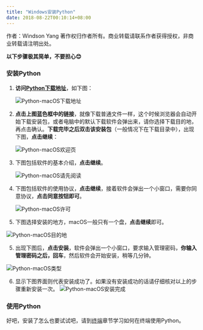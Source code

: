 ```yaml
---
title: "Windows安装Python"
date: 2018-08-22T00:10:14+08:00
---
```


作者：Windson Yang
著作权归作者所有。商业转载请联系作者获得授权，非商业转载请注明出处。

**以下步骤极其简单，不要担心😊**

### 安装Python
1. **访问[Python下载地址](https://www.python.org/downloads/windows/)**，如下图：

    ![Python-macOS下载地址](https://coding.net/u/WindsonYang/p/WindsonYang.coding.me/git/raw/markdown/images/base/python_install/macos/%E4%B8%8B%E8%BD%BD%E9%A1%B5.png)

2. **点击上图蓝色框中的链接**，就像下载普通文件一样，这个时候浏览器会自动开始下载安装包，或者电脑中的默认下载软件会弹出来，请你选择下载目的地，再点击确认。**下载完毕之后双击该安装包**（一般情况下在下载目录中），出现下图，**点击继续**：

    ![Python-macOS欢迎页](https://coding.net/u/WindsonYang/p/WindsonYang.coding.me/git/raw/markdown/images/base/python_install/macos/%E4%BB%8B%E7%BB%8D.png)

3. 下图包括软件的基本介绍，**点击继续**。

    ![Python-macOS请先阅读](https://coding.net/u/WindsonYang/p/WindsonYang.coding.me/git/raw/markdown/images/base/python_install/macos/%E8%AF%B7%E5%85%88%E9%98%85%E8%AF%BB.png)

4. 下图包括软件的使用协议，**点击继续**，接着软件会弹出一个小窗口，需要你同意协议，**点击同意按钮即可**。

    ![Python-macOS许可](https://coding.net/u/WindsonYang/p/WindsonYang.coding.me/git/raw/markdown/images/base/python_install/macos/%E8%AE%B8%E5%8F%AF.png)

5. 下图选择安装的地方，macOS一般只有一个盘，**点击继续**即可。

![Python-macOS目的地](https://coding.net/u/WindsonYang/p/WindsonYang.coding.me/git/raw/markdown/images/base/python_install/macos/%E7%9B%AE%E7%9A%84%E5%9C%B0.png)

5. 出现下图后，**点击安装**，软件会弹出一个小窗口，要求输入管理密码，**你输入管理密码之后，回车**，然后软件会开始安装，稍等几分钟。

![Python-macOS类型](https://coding.net/u/WindsonYang/p/WindsonYang.coding.me/git/raw/markdown/images/base/python_install/macos/%E5%AE%89%E8%A3%85%E7%B1%BB%E5%9E%8B.png)

6. 显示下图界面则代表安装成功了。如果没有安装成功的话请仔细核对以上的步骤重新安装一次。
![Python-macOS安装完成](https://coding.net/u/WindsonYang/p/WindsonYang.coding.me/git/raw/markdown/images/base/python_install/macos/%E6%AC%A2%E8%BF%8E.png)

### 使用Python
好吧，安装了怎么也要试试吧，请到[终端](../../../基础/术语/终端/)章节学习如何在终端使用Python。

